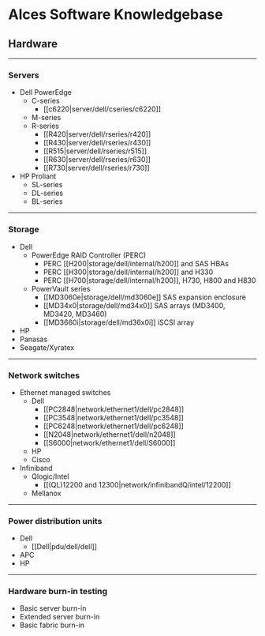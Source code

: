 # Alces Software Knowledgebase

## Hardware
***
### Servers
  * Dell PowerEdge
    * C-series
      * [[c6220|server/dell/cseries/c6220]]
    * M-series
    * R-series
      * [[R420|server/dell/rseries/r420]]
      * [[R430|server/dell/rseries/r430]]
      * [[R515|server/dell/rseries/r515]]
      * [[R630|server/dell/rseries/r630]]
      * [[R730|server/dell/rseries/r730]]
  * HP Proliant
    * SL-series
    * DL-series
    * BL-series

***
### Storage
  * Dell
     * PowerEdge RAID Controller (PERC)
        * PERC [[H200|storage/dell/internal/h200]] and SAS HBAs
        * PERC [[H300|storage/dell/internal/h200]] and H330
        * PERC [[H700|storage/dell/internal/h200]], H730, H800 and H830
     * PowerVault series
        * [[MD3060e|storage/dell/md3060e]] SAS expansion enclosure
        * [[MD34x0|storage/dell/md34x0]] SAS arrays (MD3400, MD3420, MD3460)
        * [[MD3660i|storage/dell/md36x0i]] iSCSI array
  * HP
  * Panasas
  * Seagate/Xyratex

***
### Network switches
  * Ethernet managed switches
    * Dell
      * [[PC2848|network/ethernet1/dell/pc2848]]
      * [[PC3548|network/ethernet1/dell/pc3548]]
      * [[PC6248|network/ethernet1/dell/pc6248]]
      * [[N2048|network/ethernet1/dell/n2048]]
      * [[S6000|network/ethernet1/dell/S6000]]
    * HP
    * Cisco
  * Infiniband
    * Qlogic/Intel
      * [[(QL)12200 and 12300|network/infinibandQ/intel/12200]]
    * Mellanox

***
### Power distribution units
  * Dell
    * [[Dell|pdu/dell/dell]]
  * APC
  * HP

***
### Hardware burn-in testing
  * Basic server burn-in
  * Extended server burn-in
  * Basic fabric burn-in



